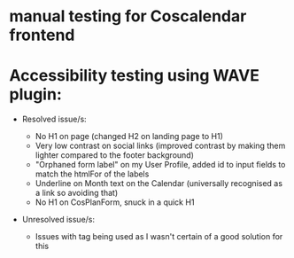 # manual testing for Coscalendar frontend

# Accessibility testing using WAVE plugin:

* Resolved issue/s:
  - No H1 on page (changed H2 on landing page to H1)
  - Very low contrast on social links (improved contrast by making them lighter compared to the footer background)
  - "Orphaned form label" on my User Profile, added id to input fields to match the htmlFor of the labels
  - Underline on Month text on the Calendar (universally recognised as a link so avoiding that)
  - No H1 on CosPlanForm, snuck in a quick H1


* Unresolved issue/s:
  - Issues with <noscript> tag being used as I wasn't certain of a good solution for this




